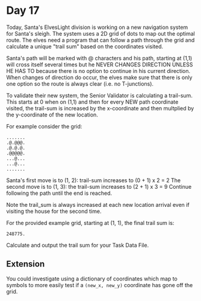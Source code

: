# Day 17

Today, Santa's ElvesLight division is working on a new navigation system for Santa's sleigh. The system uses a 2D grid of dots to map out the optimal route. The elves need a program that can follow a path through the grid and calculate a unique "trail sum" based on the coordinates visited.

Santa's path will be marked with @ characters and his path, starting at (1,1) will cross itself several times but he NEVER CHANGES DIRECTION UNLESS HE HAS TO because there is no option to continue in his current direction. When changes of direction do occur, the elves make sure that there is only one option so the route is always clear (i.e. no T-junctions).

To validate their new system, the Senior Validator is calculating a trail-sum. This starts at 0 when on (1,1) and then for every NEW path coordinate visited, the trail-sum is increased by the x-coordinate and then multplied by the y-coordinate of the new location.

For example consider the grid:

```
.......
.@.@@@.
.@.@.@.
.@@@@@.
...@...
...@...
.......
```

Santa's first move is to (1, 2): trail-sum increases to (0 + 1) x 2 = 2
The second move is to (1, 3): the trail-sum increases to (2 + 1) x 3 = 9
Continue following the path until the end is reached.

Note the trail_sum is always increased at each new location arrival even if visiting the house for the second time.

For the provided example grid, starting at (1, 1), the final trail sum is:

```
248775.
```

Calculate and output the trail sum for your Task Data File.

## Extension

You could investigate using a dictionary of coordinates which map to symbols to more easily test if a `(new_x, new_y)` coordinate has gone off the grid.
